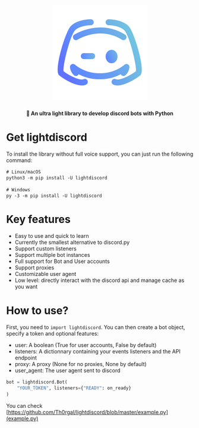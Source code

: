 <h1 align="center">
  <br>
  <img src="/logo.svg?raw=true" alt="LightDiscord" width="256">
  <br>
</h1>


<h4 align="center">🤖 An ultra light library to develop discord bots with Python</h4>

# Get lightdiscord

To install the library without full voice support, you can just run the following command:
```console
# Linux/macOS
python3 -m pip install -U lightdiscord

# Windows
py -3 -m pip install -U lightdiscord
```

# Key features

* Easy to use and quick to learn
* Currently the smallest alternative to discord.py
* Support custom listeners
* Support multiple bot instances
* Full support for Bot and User accounts
* Support proxies
* Customizable user agent
* Low level: directly interact with the discord api and manage cache as you want


# How to use?

First, you need to ``import lightdiscord``. You can then create a bot object, specify a token and optional features:

- user: A boolean (True for user accounts, False by default)
- listeners: A dictionnary containing your events listeners and the API endpoint
- proxy: A proxy (None for no proxies, None by default)
- user_agent: The user agent sent to discord


```python
bot = lightdiscord.Bot(
    "YOUR_TOKEN", listeners={"READY": on_ready}
)
```


You can check [https://github.com/Th0rgal/lightdiscord/blob/master/example.py](example.py)